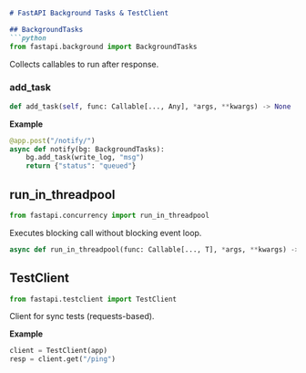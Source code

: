 ```markdown
# FastAPI Background Tasks & TestClient

## BackgroundTasks
```python
from fastapi.background import BackgroundTasks
```
Collects callables to run after response.

### add_task
```python
def add_task(self, func: Callable[..., Any], *args, **kwargs) -> None
```

**Example**
```python
@app.post("/notify/")
async def notify(bg: BackgroundTasks):
    bg.add_task(write_log, "msg")
    return {"status": "queued"}
```

## run_in_threadpool
```python
from fastapi.concurrency import run_in_threadpool
```
Executes blocking call without blocking event loop.
```python
async def run_in_threadpool(func: Callable[..., T], *args, **kwargs) -> T
```

## TestClient
```python
from fastapi.testclient import TestClient
```
Client for sync tests (requests-based).

**Example**
```python
client = TestClient(app)
resp = client.get("/ping")
```
```